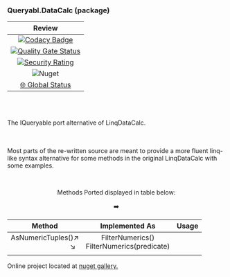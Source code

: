 ### Queryabl.DataCalc (package)

|  Review  |
|:------------:|
[![Codacy Badge](https://api.codacy.com/project/badge/Grade/4049b940d08b4bfeb84a3f42701b93e8)](https://app.codacy.com/gh/chrdek/linqpath_prerel?utm_source=github.com&utm_medium=referral&utm_content=chrdek/linqpath_prerel&utm_campaign=Badge_Grade) |
| [![Quality Gate Status](https://sonarcloud.io/api/project_badges/measure?project=chrdek_linqpath_prerel&metric=alert_status)](https://sonarcloud.io/summary/new_code?id=chrdek_linqpath_prerel) |
| [![Security Rating](https://sonarcloud.io/api/project_badges/measure?project=chrdek_linqpath_prerel&metric=security_rating)](https://sonarcloud.io/summary/new_code?id=chrdek_linqpath_prerel) |
| ![Nuget](https://img.shields.io/nuget/dt/LinqPath?logo=nuget) |
| [🌐 Global Status](https://status.nuget.org/) |

&nbsp;&nbsp;&nbsp;&nbsp;&nbsp;&nbsp;&nbsp;&nbsp;&nbsp;&nbsp;&nbsp;&nbsp;&nbsp;&nbsp;&nbsp;&nbsp;&nbsp;&nbsp;&nbsp;&nbsp;&nbsp;&nbsp;&nbsp;&nbsp;&nbsp;&nbsp;&nbsp;&nbsp;&nbsp;&nbsp;

<br/>
The IQueryable port alternative of LinqDataCalc.
<br/>
<br/>
<br/>


Most parts of the re-written source are meant to provide a more fluent linq-like syntax alternative for some methods in the original LinqDataCalc with some examples.

<br/>

<div align="center">

Methods Ported displayed in table below:

➡️ 

|  Method  | Implemented As | Usage |
|:------------:|:------------:|:------------:|
|AsNumericTuples()↗️ <br> &nbsp;&nbsp;&nbsp;&nbsp;&nbsp;&nbsp;&nbsp;&nbsp;&nbsp;&nbsp;&nbsp;&nbsp;&nbsp;&nbsp;&nbsp;&nbsp;&nbsp;&nbsp;&nbsp;&nbsp;&nbsp;&nbsp;&nbsp;&nbsp;&nbsp;&nbsp;&nbsp;&nbsp;&nbsp; ↘️ | FilterNumerics()<br> FilterNumerics(predicate)  |
|                 | |

</div>


Online project located at [nuget gallery.](https://www.nuget.org/packages/LinqPath/)

